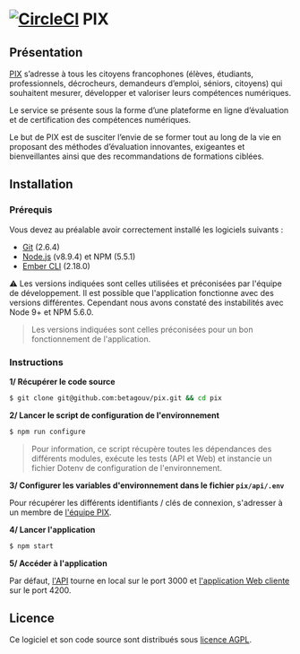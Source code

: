 [![CircleCI](https://circleci.com/gh/betagouv/pix/tree/dev.svg?style=shield&circle-token=:circle-token)](https://circleci.com/gh/betagouv/pix) PIX
===

Présentation
------------

[PIX](https://pix.beta.gouv.fr) s’adresse à tous les citoyens francophones (élèves, étudiants, professionnels, décrocheurs, demandeurs d’emploi, séniors, citoyens) qui souhaitent mesurer, développer et valoriser leurs compétences numériques.

Le service se présente sous la forme d’une plateforme en ligne d’évaluation et de certification des compétences numériques.

Le but de PIX est de susciter l’envie de se former tout au long de la vie en proposant des méthodes d’évaluation innovantes, exigeantes et bienveillantes ainsi que des recommandations de formations ciblées.

Installation
------------

### Prérequis

Vous devez au préalable avoir correctement installé les logiciels suivants :

* [Git](http://git-scm.com/) (2.6.4)
* [Node.js](http://nodejs.org/) (v8.9.4) et NPM (5.5.1)
* [Ember CLI](http://ember-cli.com/) (2.18.0)

⚠️ Les versions indiquées sont celles utilisées et préconisées par l'équipe de développement. Il est possible que l'application fonctionne avec des versions différentes. Cependant nous avons constaté des instabilités avec Node 9+ et NPM 5.6.0. 

> Les versions indiquées sont celles préconisées pour un bon fonctionnement de l'application.

### Instructions

**1/ Récupérer le code source**

```bash
$ git clone git@github.com:betagouv/pix.git && cd pix
```

**2/ Lancer le script de configuration de l'environnement**

```bash
$ npm run configure
```

> Pour information, ce script récupère toutes les dépendances des différents modules, exécute les tests (API et Web) et instancie un fichier Dotenv de configuration de l'environnement.

**3/ Configurer les variables d'environnement dans le fichier `pix/api/.env`**

Pour récupérer les différents identifiants / clés de connexion, s'adresser à un membre de [l'équipe PIX](https://github.com/orgs/betagouv/teams/pix).


**4/ Lancer l'application**

```bash
$ npm start
```

**5/ Accéder à l'application**

Par défaut, [l'API](http://localhost:3000) tourne en local sur le port 3000 et [l'application Web cliente](http://localhost:4200) sur le port 4200.

Licence
-------

Ce logiciel et son code source sont distribués sous [licence AGPL](https://www.gnu.org/licenses/why-affero-gpl.fr.html).
